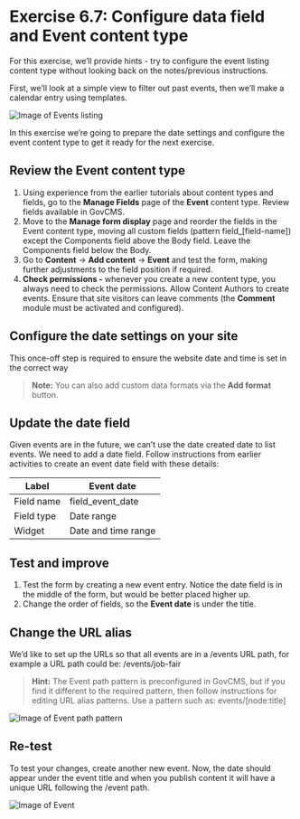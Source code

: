 # Exercise 6.7: Configure data field and Event content type

For this exercise, we’ll provide hints - try to configure the event listing content type without looking back on the notes/previous instructions.

First, we’ll look at a simple view to filter out past events, then we’ll make a calendar entry using templates.

![Image of Events listing](../.gitbook/assets/127.png)

In this exercise we’re going to prepare the date settings and configure the event content type to get it ready for the next exercise.

## Review the Event content type

1. Using experience from the earlier tutorials about content types and fields, go to the **Manage Fields** page of the **Event** content type. Review fields available in GovCMS.
2. Move to the **Manage form display** page and reorder the fields in the Event content type, moving all custom fields (pattern field\_\[field-name]) except the Components field above the Body field. Leave the Components field below the Body.
3. Go to **Content** → **Add content** → **Event** and test the form, making further adjustments to the field position if required.
4. **Check permissions -** whenever you create a new content type, you always need to check the permissions. Allow Content Authors to create events. Ensure that site visitors can leave comments (the **Comment** module must be activated and configured).

## Configure the date settings on your site

This once-off step is required to ensure the website date and time is set in the correct way

> **Note:** You can also add custom data formats via the **Add format** button.

## Update the date field

Given events are in the future, we can’t use the date created date to list events. We need to add a date field. Follow instructions from earlier activities to create an event date field with these details:

| Label      | Event date          |
| ---------- | ------------------- |
| Field name | field\_event\_date  |
| Field type | Date range          |
| Widget     | Date and time range |

## Test and improve

1. Test the form by creating a new event entry. Notice the date field is in the middle of the form, but would be better placed higher up.
2. Change the order of fields, so the **Event date** is under the title.

## Change the URL alias

We’d like to set up the URLs so that all events are in a /events URL path, for example a URL path could be: /events/job-fair

> **Hint:** The Event path pattern is preconfigured in GovCMS, but if you find it different to the required pattern, then follow instructions for editing URL alias patterns. Use a pattern such as: events/\[node:title]

![Image of Event path pattern](<../.gitbook/assets/131 (1).png>)

## Re-test

To test your changes, create another new event. Now, the date should appear under the event title and when you publish content it will have a unique URL following the /event path.

![Image of Event](<../.gitbook/assets/132 (1).png>)

